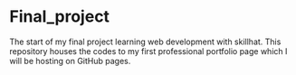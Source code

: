 # Final_project
The start of my final project learning web development with skillhat.
This repository houses the codes to my first professional portfolio page which I will be hosting on GitHub pages.

